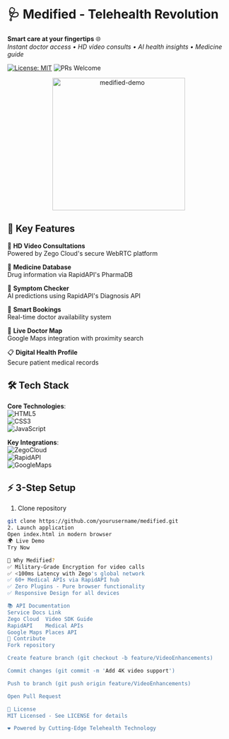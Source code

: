 # 🩺 Medified - Telehealth Revolution

**Smart care at your fingertips** 🌐  
*Instant doctor access • HD video consults • AI health insights • Medicine guide*

[![License: MIT](https://img.shields.io/badge/License-MIT-yellow.svg)](https://opensource.org/licenses/MIT)
![PRs Welcome](https://img.shields.io/badge/PRs-Welcome-%23E35D6A)

<div align="center">
  <img src="https://media.giphy.com/media/jSQcEjcwNYf4s11pgV/giphy.gif" width="300" alt="medified-demo">
</div>

## 🌟 Key Features

🎥 **HD Video Consultations**  
Powered by Zego Cloud's secure WebRTC platform

💊 **Medicine Database**  
Drug information via RapidAPI's PharmaDB

🤒 **Symptom Checker**  
AI predictions using RapidAPI's Diagnosis API

📅 **Smart Bookings**  
Real-time doctor availability system

📍 **Live Doctor Map**  
Google Maps integration with proximity search

📋 **Digital Health Profile**  
Secure patient medical records

## 🛠️ Tech Stack

**Core Technologies**:  
![HTML5](https://img.shields.io/badge/HTML5-E34F26?logo=html5)  
![CSS3](https://img.shields.io/badge/CSS3-1572B6?logo=css3)  
![JavaScript](https://img.shields.io/badge/JavaScript-F7DF1E?logo=javascript)

**Key Integrations**:  
![ZegoCloud](https://img.shields.io/badge/Zego_Cloud-4A66AC?logo=zego&logoColor=white)  
![RapidAPI](https://img.shields.io/badge/RapidAPI-0055FF?logo=rapidapi)  
![GoogleMaps](https://img.shields.io/badge/Google_Maps-4285F4?logo=googlemaps)

## ⚡ 3-Step Setup

1. Clone repository
```bash
git clone https://github.com/yourusername/medified.git 
2. Launch application
Open index.html in modern browser
🌍 Live Demo
Try Now

🚀 Why Medified?
✅ Military-Grade Encryption for video calls
✅ <100ms Latency with Zego's global network
✅ 60+ Medical APIs via RapidAPI hub
✅ Zero Plugins - Pure browser functionality
✅ Responsive Design for all devices

📚 API Documentation
Service	Docs Link
Zego Cloud	Video SDK Guide
RapidAPI	Medical APIs
Google Maps	Places API
🤝 Contribute
Fork repository

Create feature branch (git checkout -b feature/VideoEnhancements)

Commit changes (git commit -m 'Add 4K video support')

Push to branch (git push origin feature/VideoEnhancements)

Open Pull Request

📜 License
MIT Licensed - See LICENSE for details

❤️ Powered by Cutting-Edge Telehealth Technology
